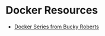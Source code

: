 Docker Resources
===

- [Docker Series from Bucky
    Roberts](https://www.youtube.com/playlist?list=PL6gx4Cwl9DGBkvpSIgwchk0glHLz7CQ-7)
